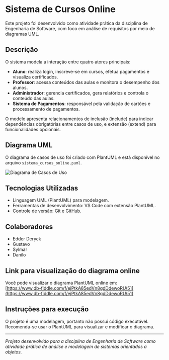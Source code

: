 # Sistema de Cursos Online

Este projeto foi desenvolvido como atividade prática da disciplina de Engenharia de Software, com foco em análise de requisitos por meio de diagramas UML.

## Descrição

O sistema modela a interação entre quatro atores principais:

- **Aluno**: realiza login, inscreve-se em cursos, efetua pagamentos e visualiza certificados.
- **Professor**: acessa conteúdos das aulas e monitora o desempenho dos alunos.
- **Administrador**: gerencia certificados, gera relatórios e controla o conteúdo das aulas.
- **Sistema de Pagamentos**: responsável pela validação de cartões e processamento de pagamentos.

O modelo apresenta relacionamentos de inclusão (include) para indicar dependências obrigatórias entre casos de uso, e extensão (extend) para funcionalidades opcionais.

## Diagrama UML

O diagrama de casos de uso foi criado com PlantUML e está disponível no arquivo `sistema_cursos_online.puml`.

![Diagrama de Casos de Uso](./diagrama.png)

## Tecnologias Utilizadas

- Linguagem UML (PlantUML) para modelagem.
- Ferramentas de desenvolvimento: VS Code com extensão PlantUML.
- Controle de versão: Git e GitHub.

## Colaboradores

- Edder Deryck
- Gustavo
- Sylmar
- Danilo

## Link para visualização do diagrama online

Você pode visualizar o diagrama PlantUML online em:  
[https://www.db-fiddle.com/f/ejPtkA85edVn8gdDdewoRU/51](https://www.db-fiddle.com/f/ejPtkA85edVn8gdDdewoRU/51)

## Instruções para execução

O projeto é uma modelagem, portanto não possui código executável. Recomenda-se usar o PlantUML para visualizar e modificar o diagrama.

---

*Projeto desenvolvido para a disciplina de Engenharia de Software como atividade prática de análise e modelagem de sistemas orientados a objetos.*

